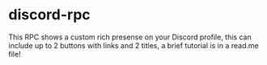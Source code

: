 # discord-rpc
This RPC shows a custom rich presense on your Discord profile, this can include up to 2 buttons with links and 2 titles, a brief tutorial is in a read.me file!
